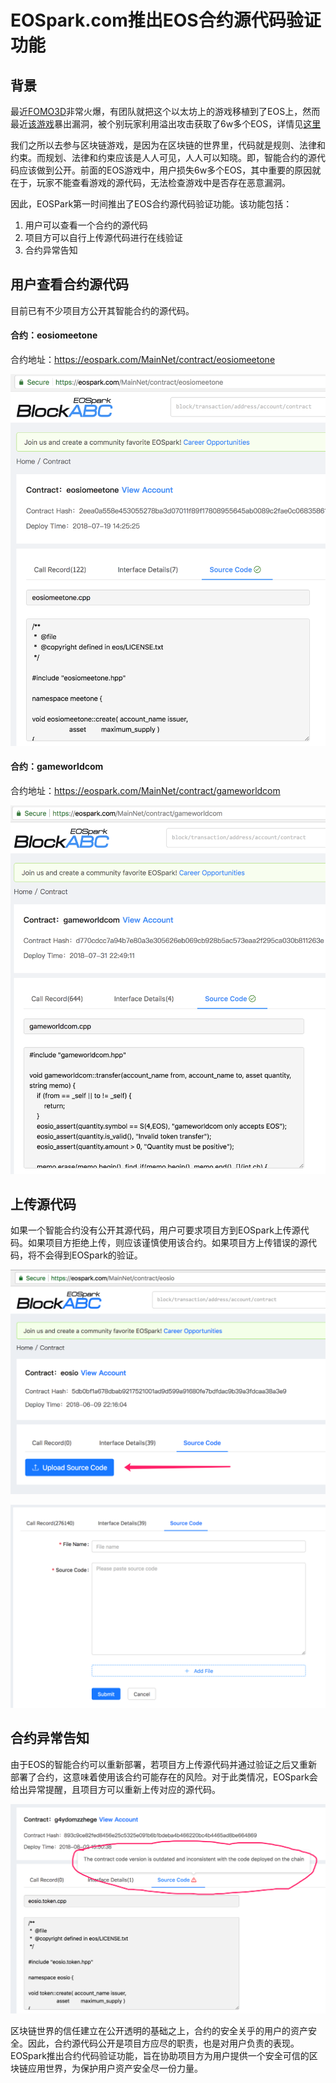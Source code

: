 # EOSpark.com推出EOS合约源代码验证功能

## 背景
最近[FOMO3D](http://exitscam.me/play)非常火爆，有团队就把这个以太坊上的游戏移植到了EOS上，然而最近[该游戏](https://eosfo.io/)暴出漏洞，被个别玩家利用溢出攻击获取了6w多个EOS，详情见[这里](https://baijiahao.baidu.com/s?id=1607137899969271059&wfr=spider&for=pc)

我们之所以去参与区块链游戏，是因为在区块链的世界里，代码就是规则、法律和约束。而规划、法律和约束应该是人人可见，人人可以知晓。即，智能合约的源代码应该做到公开。前面的EOS游戏中，用户损失6w多个EOS，其中重要的原因就在于，玩家不能查看游戏的源代码，无法检查游戏中是否存在恶意漏洞。

因此，EOSPark第一时间推出了EOS合约源代码验证功能。该功能包括：
1. 用户可以查看一个合约的源代码
2. 项目方可以自行上传源代码进行在线验证
3. 合约异常告知

## 用户查看合约源代码
目前已有不少项目方公开其智能合约的源代码。

#### 合约：eosiomeetone
合约地址：<https://eospark.com/MainNet/contract/eosiomeetone>

![eosiomeetone](https://github.com/BlockABC/picbec/raw/master/contract_valid/eosiomeetone.png)

#### 合约：gameworldcom
合约地址：<https://eospark.com/MainNet/contract/gameworldcom>

![gameworldcom](https://github.com/BlockABC/picbec/raw/master/contract_valid/gameworldcom.png)

## 上传源代码
如果一个智能合约没有公开其源代码，用户可要求项目方到EOSpark上传源代码。如果项目方拒绝上传，则应该谨慎使用该合约。如果项目方上传错误的源代码，将不会得到EOSpark的验证。

![Upload_Source_Code](https://github.com/BlockABC/picbec/raw/master/contract_valid/Upload_Source_Code.png)

![Upload_Source_Code_Form](https://github.com/BlockABC/picbec/raw/master/contract_valid/Upload_Source_Code_Form.png)

## 合约异常告知

由于EOS的智能合约可以重新部署，若项目方上传源代码并通过验证之后又重新部署了合约，这意味着使用该合约可能存在的风险。对于此类情况，EOSpark会给出异常提醒，且项目方可以重新上传对应的源代码。

![Source_Code_Error](https://github.com/BlockABC/picbec/raw/master/contract_valid/Source_Code_Error.png)

区块链世界的信任建立在公开透明的基础之上，合约的安全关乎的用户的资产安全。因此，合约源代码公开是项目方应尽的职责，也是对用户负责的表现。EOSpark推出合约代码验证功能，旨在协助项目方为用户提供一个安全可信的区块链应用世界，为保护用户资产安全尽一份力量。
